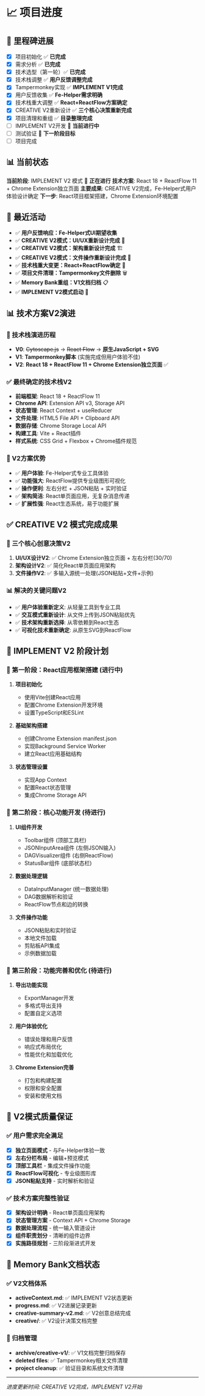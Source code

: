 # 📈 项目进度

## 🏁 里程碑进展
- [x] 项目初始化 ✅ **已完成**
- [x] 需求分析 ✅ **已完成**
- [x] 技术选型（第一轮）✅ **已完成**
- [x] 技术栈调整 ✅ **用户反馈调整完成**
- [x] Tampermonkey实现 ✅ **IMPLEMENT V1完成**
- [x] 用户反馈收集 ✅ **Fe-Helper需求明确**
- [x] 技术栈重大调整 ✅ **React+ReactFlow方案确定**
- [x] CREATIVE V2重新设计 ✅ **三个核心决策重新完成**
- [x] 项目清理和重组 ✅ **目录整理完成**
- [ ] IMPLEMENT V2开发 🚀 **当前进行中**
- [ ] 测试验证 🎯 **下一阶段目标**
- [ ] 项目完成

## 📊 当前状态
**当前阶段**: IMPLEMENT V2 模式 🚀 **正在进行**
**技术方案**: React 18 + ReactFlow 11 + Chrome Extension独立页面
**主要成果**: CREATIVE V2完成，Fe-Helper式用户体验设计确定
**下一步**: React项目框架搭建，Chrome Extension环境配置

## 🔄 最近活动
- ✅ **用户反馈响应：Fe-Helper式UI期望收集**
- ✅ **CREATIVE V2模式：UI/UX重新设计完成** 🎨
- ✅ **CREATIVE V2模式：架构重新设计完成** 🏗️  
- ✅ **CREATIVE V2模式：文件操作重新设计完成** 📁
- ✅ **技术栈重大变更：React+ReactFlow确定** 🔄
- ✅ **项目文件清理：Tampermonkey文件删除** 🗑️
- ✅ **Memory Bank重组：V1文档归档** 📋
- ✅ **IMPLEMENT V2模式启动** 🚀

## 📊 技术方案V2演进

### 🔄 技术栈演进历程
- **V0**: ~~Cytoscape.js~~ → ~~React Flow~~ → **原生JavaScript + SVG**
- **V1**: **Tampermonkey脚本** (实施完成但用户体验不佳)
- **V2**: **React 18 + ReactFlow 11 + Chrome Extension独立页面** ✅

### ✅ 最终确定的技术栈V2
- **前端框架**: React 18 + ReactFlow 11
- **Chrome API**: Extension API v3, Storage API
- **状态管理**: React Context + useReducer
- **文件处理**: HTML5 File API + Clipboard API
- **数据存储**: Chrome Storage Local API
- **构建工具**: Vite + React插件
- **样式系统**: CSS Grid + Flexbox + Chrome插件规范

### 🎯 V2方案优势
- ✅ **用户体验**: Fe-Helper式专业工具体验
- ✅ **功能强大**: ReactFlow提供专业级图形可视化
- ✅ **操作便利**: 左右分栏 + JSON粘贴 + 实时验证
- ✅ **架构简洁**: React单页面应用，无复杂消息传递
- ✅ **扩展性强**: React生态系统，易于功能扩展

## ✅ CREATIVE V2 模式完成成果

### 🎨 三个核心创意决策V2
1. **UI/UX设计V2**: ✅ Chrome Extension独立页面 + 左右分栏(30/70)
2. **架构设计V2**: ✅ 简化React单页面应用架构
3. **文件操作V2**: ✅ 多输入源统一处理(JSON粘贴+文件+示例)

### 📊 解决的关键问题V2
- ✅ **用户体验重新定义**: 从轻量工具到专业工具
- ✅ **交互模式重新设计**: 从文件上传到JSON粘贴优先
- ✅ **技术架构重新选择**: 从零依赖到React生态
- ✅ **可视化技术重新确定**: 从原生SVG到ReactFlow

## 📝 IMPLEMENT V2 阶段计划

### 🚀 第一阶段：React应用框架搭建 (进行中)
1. **项目初始化**
   - 使用Vite创建React应用
   - 配置Chrome Extension开发环境
   - 设置TypeScript和ESLint

2. **基础架构搭建**
   - 创建Chrome Extension manifest.json
   - 实现Background Service Worker
   - 建立React应用基础结构

3. **状态管理设置**
   - 实现App Context
   - 配置React状态管理
   - 集成Chrome Storage API

### 🎯 第二阶段：核心功能开发 (待进行)
1. **UI组件开发**
   - Toolbar组件 (顶部工具栏)
   - JSONInputArea组件 (左侧JSON输入)
   - DAGVisualizer组件 (右侧ReactFlow)
   - StatusBar组件 (底部状态栏)

2. **数据处理逻辑**
   - DataInputManager (统一数据处理)
   - DAG数据解析和验证
   - ReactFlow节点和边的转换

3. **文件操作功能**
   - JSON粘贴和实时验证
   - 本地文件加载
   - 剪贴板API集成
   - 示例数据加载

### 🔧 第三阶段：功能完善和优化 (待进行)
1. **导出功能实现**
   - ExportManager开发
   - 多格式导出支持
   - 配置自定义选项

2. **用户体验优化**
   - 错误处理和用户反馈
   - 响应式布局优化
   - 性能优化和加载优化

3. **Chrome Extension完善**
   - 打包和构建配置
   - 权限和安全配置
   - 安装和使用文档

## 🎊 V2模式质量保证

### ✅ 用户需求完全满足
- [x] **独立页面模式** - 与Fe-Helper体验一致
- [x] **左右分栏布局** - 编辑+预览模式
- [x] **顶部工具栏** - 集成文件操作功能
- [x] **ReactFlow可视化** - 专业级图形库
- [x] **JSON粘贴支持** - 实时解析和验证

### ✅ 技术方案完整性验证
- [x] **架构设计明确** - React单页面应用架构
- [x] **状态管理方案** - Context API + Chrome Storage
- [x] **数据处理流程** - 统一输入管道设计
- [x] **组件职责划分** - 清晰的组件边界
- [x] **实施路径规划** - 三阶段渐进式开发

## 🔄 Memory Bank文档状态

### ✅ V2文档体系
- **activeContext.md**: ✅ IMPLEMENT V2状态更新
- **progress.md**: ✅ V2进展记录更新
- **creative-summary-v2.md**: ✅ V2创意总结完成
- **creative/**: ✅ V2设计决策文档完整

### 📁 归档管理
- **archive/creative-v1/**: ✅ V1文档完整归档保存
- **deleted files**: ✅ Tampermonkey相关文件清理
- **project cleanup**: ✅ 验证目录和系统文件清理

---
*进度更新时间: CREATIVE V2完成，IMPLEMENT V2开始* 